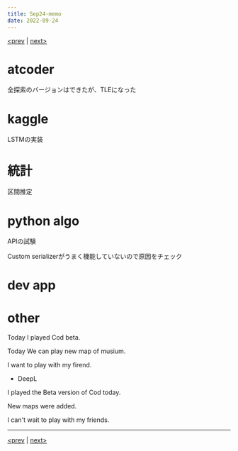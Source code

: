 ```yaml
---
title: Sep24-memo 
date: 2022-09-24 
---
```


[<prev](https://idekworks.github.io/TechnicalMemo/2022/09/23/Sep23.html) | [next>](https://idekworks.github.io/TechnicalMemo/2022/09/25/Sep25.html) 

# atcoder
全探索のバージョンはできたが、TLEになった

# kaggle
LSTMの実装

# 統計
区間推定

# python algo
APIの試験

Custom serializerがうまく機能していないので原因をチェック

# dev app


# other
Today I played Cod beta.

Today We can play new map of musium.

I want to play with my firend.

- DeepL

I played the Beta version of Cod today.

New maps were added.

I can't wait to play with my friends.

***

[<prev](https://idekworks.github.io/TechnicalMemo/2022/09/23/Sep23.html) | [next>](https://idekworks.github.io/TechnicalMemo/2022/09/25/Sep25.html)


